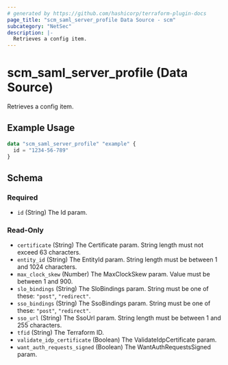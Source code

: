 ```yaml
---
# generated by https://github.com/hashicorp/terraform-plugin-docs
page_title: "scm_saml_server_profile Data Source - scm"
subcategory: "NetSec"
description: |-
  Retrieves a config item.
---
```


# scm_saml_server_profile (Data Source)

Retrieves a config item.

## Example Usage

```terraform
data "scm_saml_server_profile" "example" {
  id = "1234-56-789"
}
```

<!-- schema generated by tfplugindocs -->
## Schema

### Required

- `id` (String) The Id param.

### Read-Only

- `certificate` (String) The Certificate param. String length must not exceed 63 characters.
- `entity_id` (String) The EntityId param. String length must be between 1 and 1024 characters.
- `max_clock_skew` (Number) The MaxClockSkew param. Value must be between 1 and 900.
- `slo_bindings` (String) The SloBindings param. String must be one of these: `"post"`, `"redirect"`.
- `sso_bindings` (String) The SsoBindings param. String must be one of these: `"post"`, `"redirect"`.
- `sso_url` (String) The SsoUrl param. String length must be between 1 and 255 characters.
- `tfid` (String) The Terraform ID.
- `validate_idp_certificate` (Boolean) The ValidateIdpCertificate param.
- `want_auth_requests_signed` (Boolean) The WantAuthRequestsSigned param.

